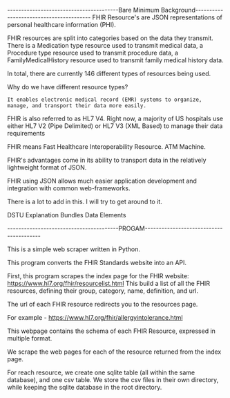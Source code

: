 ----------------------------------------Bare Minimum Background----------------------------------------
FHIR Resource's are JSON representations of personal healthcare information (PHI).

FHIR resources are split into categories based on the data they transmit. 
There is a Medication type resource used to transmit medical data, 
a Procedure type resource used to transmit procedure data, 
a FamilyMedicalHistory resource used to transmit family medical history data. 

In total, there are currently 146 different types of resources being used.

Why do we have different resource types?

    It enables electronic medical record (EMR) systems to organize, manage, and transport their data more easily. 

FHIR is also referred to as HL7 V4. Right now, a majority of US hospitals use either HL7 V2 (Pipe Delimited) 
or HL7 V3 (XML Based) to manage their data requirements

FHIR means Fast Healthcare Interoperability Resource. ATM Machine.

FHIR's advantages come in its ability to transport data in the relatively lightweight format of JSON.

FHIR using JSON allows much easier application development and integration with common web-frameworks.

There is a lot to add in this. I will try to get around to it.

DSTU Explanation
Bundles
Data Elements


----------------------------------------PROGAM----------------------------------------

This is a simple web scraper written in Python.

This program converts the FHIR Standards website into an API.

First, this program scrapes the index page for the FHIR website: https://www.hl7.org/fhir/resourcelist.html
This build a list of all the FHIR resources, defining their group, category, name, definition, and url.

The url of each FHIR resource redirects you to the resources page.

For example - https://www.hl7.org/fhir/allergyintolerance.html

This webpage contains the schema of each FHIR Resource, expressed in multiple format.

We scrape the web pages for each of the resource returned from the index page. 

For reach resource, we create one sqlite table (all within the same database), and one csv table.
We store the csv files in their own directory, while keeping the sqlite database in the root directory.